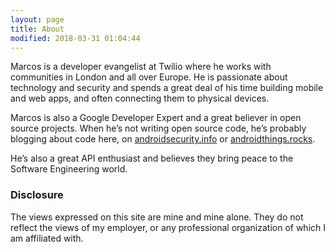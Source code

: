 ```yaml
---
layout: page
title: About
modified: 2018-03-31 01:04:44
---
```


Marcos is a developer evangelist at Twilio where he works with communities in London and all over Europe. He is passionate about technology and security and spends a great deal of his time building mobile and web apps, and often connecting them to physical devices.

Marcos is also a Google Developer Expert and a great believer in open source projects. When he’s not writing open source code, he’s probably blogging about code here, on [androidsecurity.info](https://androidsecurity.info) or [androidthings.rocks](https://androidthings.rocks).

He’s also a great API enthusiast and believes they bring peace to the Software Engineering world. 

### Disclosure

The views expressed on this site are mine and mine alone. They do not reflect the views of my employer, or any professional organization of which I am affiliated with.